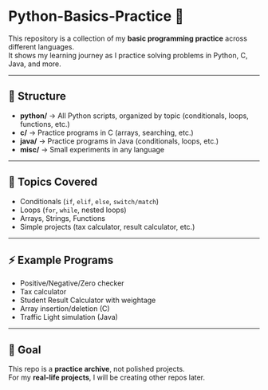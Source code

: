 # Python-Basics-Practice 🚀

This repository is a collection of my **basic programming practice** across different languages.  
It shows my learning journey as I practice solving problems in Python, C, Java, and more.  

---

## 📂 Structure

- **python/** → All Python scripts, organized by topic (conditionals, loops, functions, etc.)  
- **c/** → Practice programs in C (arrays, searching, etc.)  
- **java/** → Practice programs in Java (conditionals, loops, etc.)  
- **misc/** → Small experiments in any language  

---

## 📝 Topics Covered
- Conditionals (`if`, `elif`, `else`, `switch/match`)  
- Loops (`for`, `while`, nested loops)  
- Arrays, Strings, Functions  
- Simple projects (tax calculator, result calculator, etc.)  

---

## ⚡ Example Programs
- Positive/Negative/Zero checker  
- Tax calculator  
- Student Result Calculator with weightage  
- Array insertion/deletion (C)  
- Traffic Light simulation (Java)  

---

## 🎯 Goal
This repo is a **practice archive**, not polished projects.  
For my **real-life projects**, I will be creating other repos later.

